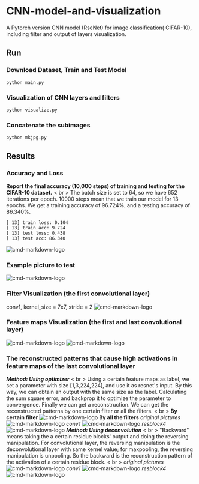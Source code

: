 # CNN-model-and-visualization
A Pytorch version CNN model (RseNet) for image classification( CIFAR-10), including filter and output of layers visualization.


## Run
### Download Dataset, Train and Test Model
```
python main.py
```

### Visualization of CNN layers and filters
```
python visualize.py
```

### Concatenate the subimages
```
python mkjpg.py
```

## Results
### Accuracy and Loss
**Report the final accuracy (10,000 steps) of training and testing for the CIFAR-10 dataset.**
< br >
The batch size is set to 64, so we have 652 iterations per epoch. 10000 steps mean that we train our model for 13 epochs. We get a training accuracy of 96.724%, and a testing accuracy of 86.340%.
```
[ 13] train loss: 0.104
[ 13] train acc: 9.724
[ 13] test loss: 0.438
[ 13] test acc: 86.340
```
![cmd-markdown-logo](https://github.com/WangHelin1997/CNN-model-and-visualization/blob/master/res/res.png)

### Example picture to test
![cmd-markdown-logo](https://github.com/WangHelin1997/CNN-model-and-visualization/blob/master/orginal.jpg)

### Filter Visualization (the first convolutional layer)
conv1, kernel_size = 7x7, stride = 2
![cmd-markdown-logo](https://github.com/WangHelin1997/CNN-model-and-visualization/blob/master/filter/layer_vis_conv1.jpg)

### Feature maps Visualization (the first and last convolutional layer)
![cmd-markdown-logo](https://github.com/WangHelin1997/CNN-model-and-visualization/blob/master/output/layer_vis_conv1.jpg)
![cmd-markdown-logo](https://github.com/WangHelin1997/CNN-model-and-visualization/blob/master/output/layer_vis_resblock4_2_0.jpg)

### The reconstructed patterns that cause high activations in feature maps of the last convolutional layer
***Method: Using optimizer***
< br >
Using a certain feature maps as label, we set a parameter with size [1,3,224,224], and use it as resnet's input. By this way, we can obtain an output with the same size as the label. Calculating the sum square error, and backprop it to optimize the parameter to convergence. Finally we can get a reconstruction. We can get the reconstructed patterns by one certain filter or all the filters.
< br >
**By certain filter**
![cmd-markdown-logo](https://github.com/WangHelin1997/CNN-model-and-visualization/blob/master/generated/layer_vis_resblock4_2_1.jpg)
**By all the filters**
*original pictures*
![cmd-markdown-logo](https://github.com/WangHelin1997/CNN-model-and-visualization/blob/master/final.jpg)
*conv1*
![cmd-markdown-logo](https://github.com/WangHelin1997/CNN-model-and-visualization/blob/master/generated/final_optimizer_conv1.jpg)
*resblock4*
![cmd-markdown-logo](https://github.com/WangHelin1997/CNN-model-and-visualization/blob/master/generated/final_optimizer_res4.jpg)
***Method: Using deconvolution***
< br >
"Backward" means taking the a certain residue blocks' output and doing the reversing manipulation. For convolutional layer, the reversing manipulation is the deconvolutional layer with same kernel value; for maxpooling, the reversing manipulation is unpooling. So the backward is the reconstruction pattern of the activation of a certain residue block.
< br >
*original pictures*
![cmd-markdown-logo](https://github.com/WangHelin1997/CNN-model-and-visualization/blob/master/final.jpg)
*conv1*
![cmd-markdown-logo](https://github.com/WangHelin1997/CNN-model-and-visualization/blob/master/deconv/final_deconv1.jpg)
*resblock4*
![cmd-markdown-logo](https://github.com/WangHelin1997/CNN-model-and-visualization/blob/master/deconv/final_deconv2.jpg)


